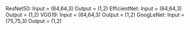 ResNet50: Input = (64,64,3) Output = (1,2)
EfficientNet: Input = (64,64,3) Output = (1,2)
VGG19: Input = (64,64,3) Output = (1,2)
GoogLeNet: Input = (75,75,3) Output = (1,2)